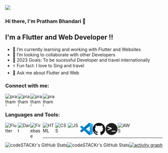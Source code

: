 
![](https://komarev.com/ghpvc/?username=prathambhandari&style=for-the-badge&color=grey)

### Hi there, I'm Pratham Bhandari 👋

## I'm a Flutter and Web Developer !!
- 🌱 I’m currently learning and working with Flutter and Websites
- 👯 I’m looking to collaborate with other Developers 
- 🥅 2023 Goals: To be sucessful Developer and travel internationally
- ⚡ Fun fact: I love to Sing and travel
- 💬 Ask me about Flutter and Web

### Connect with me:

[<img align="left"  alt="pratham | Twitter" width="40px" height="40px"  src="https://i.pinimg.com/736x/45/26/95/45269542660b7a985dd967451c31b2d0.jpg" />][twitter]
[<img align="left" alt="pratham | LinkedIn" width="40px" height="40px" src="https://upload.wikimedia.org/wikipedia/commons/thumb/f/f8/LinkedIn_icon_circle.svg/2048px-LinkedIn_icon_circle.svg.png" />][linkedin]
[<img align="left" alt="pratham | Instagram" width="40px" height="40px" src="https://www.pngplay.com/wp-content/uploads/1/Round-Instagram-Logo-PNG-HD-Quality.png" />][instagram]
[<img align="left"  alt="pratham | leetcode" width="40px" height="40px"  src="https://upload.wikimedia.org/wikipedia/commons/1/19/LeetCode_logo_black.png" />][leetcode]


<br />
<br />

### Languages and Tools:

<img align="left" alt="Flutter" width="40px" src="https://cdn.iconscout.com/icon/free/png-512/flutter-2038877-1720090.png" />
<img align="left" alt="Dart" width="40px" src="https://www.kindpng.com/picc/m/176-1766554_dart-programming-language-logo-hd-png-download.png" />
<img align="left" alt="Firebase" width="40px" src="https://cdn.icon-icons.com/icons2/691/PNG/512/google_firebase_icon-icons.com_61474.png" />
<img align="left" alt="HTML" width="40px" src="https://w7.pngwing.com/pngs/201/90/png-transparent-logo-html-html5.png" />
<img align="left" alt="CSS" width="40px" src="https://www.kindpng.com/picc/m/464-4640184_css3-png-download-css-icon-transparent-png.png" />
<img align="left" alt="JS" width="40px" src="https://upload.wikimedia.org/wikipedia/commons/3/3b/Javascript_Logo.png" />
<img align="left" alt="Visual Studio Code" width="40px" src="https://raw.githubusercontent.com/github/explore/80688e429a7d4ef2fca1e82350fe8e3517d3494d/topics/visual-studio-code/visual-studio-code.png" />
<img align="left" alt="GitHub" width="40px" src="https://raw.githubusercontent.com/github/explore/78df643247d429f6cc873026c0622819ad797942/topics/github/github.png" />
<img align="left" alt="Terminal" width="40px" src="https://raw.githubusercontent.com/github/explore/80688e429a7d4ef2fca1e82350fe8e3517d3494d/topics/terminal/terminal.png" />
<img align="left" alt="AWS" width="40px" src="https://www.svgrepo.com/show/331300/aws.svg" />
<br />
<br />

---

<img align="left" alt="codeSTACKr's GitHub Stats" src="https://github-readme-stats.vercel.app/api?username=Prathambhandari&show_icons=true&theme=graywhite"/>
<img align="left" alt="codeSTACKr's GitHub Stats" src="https://github-readme-stats.vercel.app/api/top-langs/?username=Prathambhandari&theme=graywhite"/>

[![activity graph](https://activity-graph.herokuapp.com/graph?username=prathambhandari&theme=minimal)](https://github.com/ashutosh00710/github-readme-activity-graph)

[twitter]: https://twitter.com/iampratham24
[youtube]: https://youtube.com/codeSTACKr
[instagram]: https://www.instagram.com/prathamkbhandari/?hl=en
[linkedin]: https://www.linkedin.com/in/pratham-bhandari-5a81991a0/
[leetcode]: https://leetcode.com/Prathambhandari/





